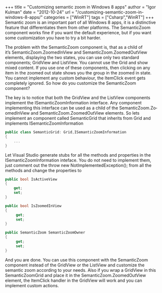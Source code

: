 +++
title = "Customizing semantic zoom in Windows 8 apps"
author = "Igor Kulman"
date = "2012-10-24"
url = "/customizing-semantic-zoom-in-windows-8-apps/"
categories = ["WinRT"]
tags = ["Csharp","WinRT"]
+++
Semantic zoom is an important part of all Windows 8 apps, it is a distinctive feature that differentiates them from other platforms. The SemanticZoom component works fine if you want the default experience, but if you want some customization you have to try a bit harder.

The problem with the SemanticZoom component is, that as a child of it&#8217;s Semantic­Zoom.ZoomedIn­View and SemanticZoom.Zo­omedOutView elements, displaying the two states, you can use only two standard components; GridView and ListView. You cannot use the Grid and show mixed content. If you use one of these components, then clicking on any item in the zoomed out state shows you the group in the zoomed in state. You cannot implement any custom behaviour, the ItemClick event gets completely ignored. So how do you customize the SemanticZoom component?

<!--more-->

The key is to notice that both the GridView and the ListView components implement the ISemanticZoomIn­formation interface. Any component implementing this interface can be used as a child of the SemanticZoom.Zo­omedInView and SemanticZoom.ZoomedOutView elements. So lets implement an component called SemanticGrid that inherits from Grid and implements ISemanticZoomInformation

```csharp
public class SemanticGrid: Grid,ISemanticZoomInformation
{
    ...
}
```

Let Visual Studio generate stubs for all the methods and properties in the ISemanticZoomIn­formation inteface. You do not need to implement them, just comment out the throw new NotImplementedException(); from all the methods and change the properties to

```csharp
public bool IsActiveView
{
    get;
    set;
}

public bool IsZoomedInView
{
     get;
     set;
}

public SemanticZoom SemanticZoomOwner
{
     get;
     set;
}
```

And you are done. You can use this component with the SemanticZoom component instead of the GridView or the ListView and customize the semantic zoom according to your needs. Also if you wrap a GridView in this SemanticZoomGrid and place it in the SemanticZoom.ZoomedOutView element, the ItemClick handler in the GridView will work and you can implement custom actions.

